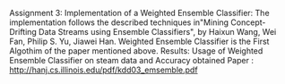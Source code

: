 
Assignment 3: 
Implementation of a Weighted Ensemble Classifier:
The implementation follows the described techniques in"Mining Concept-Drifting Data Streams using Ensemble Classifiers", by Haixun Wang, Wei Fan, Philip S. Yu, Jiawei Han.
Weighted Ensemble Classifier is the First Algothim of the paper mentioned above.
Results: Usage of Weighted Ensemble Classifier on steam data and Accuracy obtained 
Paper : http://hanj.cs.illinois.edu/pdf/kdd03_emsemble.pdf 
